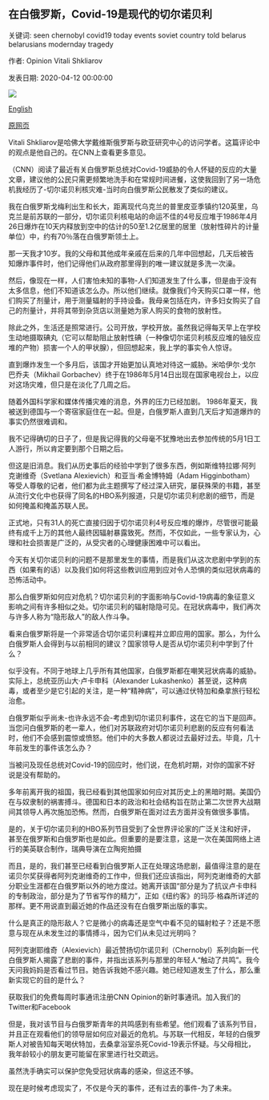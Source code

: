 ## 在白俄罗斯，Covid-19是现代的切尔诺贝利

关键词: seen chernobyl covid19 today events soviet country told belarus belarusians modernday tragedy

作者: Opinion Vitali Shkliarov

发表日期: 2020-04-12 00:00:00

![](https://cdn.cnn.com/cnnnext/dam/assets/200330123614-lukashenko-tease-super-tease.jpg)

[English](In%20Belarus%2C%20Covid-19%20is%20a%20modern-day%20Chernobyl.md)

[原网页](https://edition.cnn.com/2020/04/12/opinions/vitali-shkliarov-belarus-covid-19-chernobyl/index.html)

Vitali Shkliarov是哈佛大学戴维斯俄罗斯与欧亚研究中心的访问学者。这篇评论中的观点是他自己的。在CNN上查看更多意见。

（CNN）阅读了最近有关白俄罗斯总统对Covid-19威胁的令人怀疑的反应的大量文章，建议他的公民只需更频繁地洗手和在常规时间进餐，这使我回到了另一场危机我经历了-切尔诺贝利核灾难-当时向白俄罗斯公民散发了类似的建议。

我在白俄罗斯戈梅利出生和长大，距离现代乌克兰的普里皮亚季镇约120英里，乌克兰是前苏联的一部分，切尔诺贝利核电站的命运不佳的4号反应堆于1986年4月26日爆炸在10天内释放到空中的估计的50至1.2亿居里的居里（放射性碎片的计量单位）中，约有70％落在白俄罗斯领土上。

那一天我才10岁。我的父母和其他成年亲戚在后来的几年中回想起，几天后被告知爆炸事件时，他们记得他们从政府那里得到的唯一建议就是多洗一次澡。

然后，像现在一样，人们害怕未知的事物-人们知道发生了什么事，但是由于没有太多信息，他们不知道该怎么办。所以他们继续。就像我们今天购买口罩一样，他们购买了剂量计，用于测量辐射的手持设备。我母亲包括在内，许多妇女购买了自己的剂量计，并将其带到杂货店以测量她为家人购买的食物的放射性。

除此之外，生活还是照常进行。公司开放，学校开放。虽然我记得每天早上在学校生动地摄取碘丸（它可以帮助阻止放射性碘（一种像切尔诺贝利核反应堆的铀反应堆的产物）损害一个人的甲状腺），但回想起来，我上学的事实令人惊讶。

直到爆炸发生一个多月后，该国才开始更加认真地对待这一威胁。米哈伊尔·戈尔巴乔夫（Mikhail Gorbachev）终于在1986年5月14日出现在国家电视台上，以应对这场灾难，但只是在淡化了几周之后。

随着外国科学家和媒体传播灾难的消息，外界的压力已经加剧。 1986年夏天，我被送到德国与一个寄宿家庭住在一起。但是，白俄罗斯人直到几天后才知道爆炸的事实仍然很难调和。

我不记得确切的日子了，但是我记得我的父母毫不犹豫地出去参加传统的5月1日工人游行，所以肯定要到那个日期之后。

但这是旧消息。我们从历史事后的经验中学到了很多东西，例如斯维特拉娜·阿列克谢维奇（Svetlana Alexievich）和亚当·希金博特姆（Adam Higginbotham）等受人尊敬的记者，他们都为此主题撰写了经过深入研究，屡获殊荣的书籍，甚至从流行文化中也获得了同名的HBO系列报道，只是切尔诺贝利悲剧的细节，而是如何掩盖和掩盖苏联人民。

正式地，只有31人的死亡直接归因于切尔诺贝利4号反应堆的爆炸，尽管很可能最终有成千上万的其他人最终因辐射暴露致死。然而，不仅如此，一些专家认为，心理和社会损害是广泛的，从受灾者的心理健康困难中可以看出。

今天有关切尔诺贝利的问题不是那里发生的事情，而是我们从这次悲剧中学到的东西（如果有的话）以及我们如何将这些教训应用到应对令人恐惧的类似冠状病毒的恐怖活动中。

那么白俄罗斯如何应对危机？切尔诺贝利的字面影响与Covid-19病毒的象征意义影响之间有许多相似之处。切尔诺贝利的辐射隐隐可见。在冠状病毒中，我们再次与许多人称为“隐形敌人”的敌人作斗争。

看来白俄罗斯将是一个非常适合切尔诺贝利课程并立即应用的国家。那么，为什么白俄罗斯人会得到与以前相同的建议？国家领导人是否从切尔诺贝利中学到了什么？

似乎没有。不同于地球上几乎所有其他国家，白俄罗斯都在嘲笑冠状病毒的威胁。实际上，总统亚历山大·卢卡申科（Alexander Lukashenko）甚至说，这种病毒，或者至少是它引起的关注，是一种“精神病”，可以通过伏特加和桑拿旅行轻松治愈。

白俄罗斯似乎尚未-也许永远不会-考虑到切尔诺贝利事件，这在它的当下是回声。当您问白俄罗斯的老一辈人，他们对苏联政府对切尔诺贝利悲剧的反应有何看法时，他们不会感到震惊或愤怒。他们中的大多数人都说过去最好过去。毕竟，几十年前发生的事件该怎么办？

当被问及现任总统对Covid-19的回应时，他们说，在危机时期，对你的国家不好说是没有帮助的。

多年前离开我的祖国，我已经看到其他国家如何应对其历史上的黑暗时期。美国仍在与奴隶制的祸害搏斗。德国和日本的政治和社会结构旨在防止第二次世界大战期间其领导人再次施加恐怖。然而，白俄罗斯在面对过去方面并没有做很多事情。

是的，关于切尔诺贝利的HBO系列节目受到了全世界评论家的广泛关注和好评，甚至在俄罗斯和白俄罗斯也是如此。但重要的是要注意，这是一次在美国网络上进行的美英联合制作，瑞典导演在立陶宛拍摄

而且，是的，我们甚至已经看到白俄罗斯人正在处理这场悲剧，最值得注意的是在诺贝尔奖获得者阿列克谢维奇的工作中，但我们还应该指出，阿列克谢维奇的大部分职业生涯都在白俄罗斯以外的地方度过。她离开该国“部分是为了抗议卢卡申科的专制政治，部分是为了节省写作的精力”，正如《纽约客》的玛莎·格森所详述的那样。更不用说直到最近她的作品还没有在白俄罗斯出版的事实。

什么是真正的隐形敌人？它是微小的病毒还是空气中看不见的辐射粒子？还是不愿意与现在从未发生过的事情搏斗，因为它们从未见过光明吗？

阿列克谢耶维奇（Alexievich）最近赞扬切尔诺贝利（Chernobyl）系列向新一代白俄罗斯人揭露了悲剧的事件，并指出该系列与那里的年轻人“触动了共鸣”。我今天问我妈妈是否看过节目。她告诉我她不感兴趣。她已经知道发生了什么，那么重新实现它的目的是什么？

获取我们的免费每周时事通讯注册CNN Opinion的新时事通讯。加入我们的Twitter和Facebook

但是，我对该节目与白俄罗斯青年的共鸣感到有些希望。他们观看了该系列节目，并且正在观看他们的领导层如何应对最近的危机。与苏联一代相反，年轻的白俄罗斯人对被告知每天喝伏特加，去桑拿浴室杀死Covid-19表示怀疑。与父母相比，我年龄较小的朋友更可能留在家里进行社交疏远。

虽然洗手确实可以保护您免受冠状病毒的感染，但这还不够。

现在是时候考虑现实了，不仅是今天的事件，还有过去的事件-为了未来。